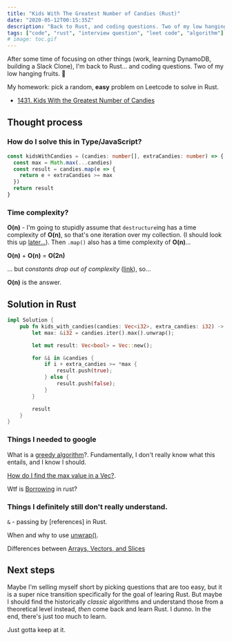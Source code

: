```yaml
---
title: "Kids With The Greatest Number of Candies (Rust)"
date: "2020-05-12T00:15:35Z"
description: "Back to Rust, and coding questions. Two of my low hanging fruits."
tags: ["code", "rust", "interview question", "leet code", "algorithm"]
# image: toc.gif
---
```


After some time of focusing on other things (work, learning DynamoDB, building a Slack Clone), I'm back to Rust... and coding questions. Two of my low hanging fruits. 🍒

My homework: pick a random, **easy** problem on Leetcode to solve in Rust.

- [1431. Kids With the Greatest Number of Candies](https://leetcode.com/problems/kids-with-the-greatest-number-of-candies/)

## Thought process

### How do I solve this in Type/JavaScript?

```ts
const kidsWithCandies = (candies: number[], extraCandies: number) => {
  const max = Math.max(...candies)
  const result = candies.map(e => {
    return e + extraCandies >= max
  })
  return result
}
```

### Time complexity?

**O(n)** - I'm going to stupidly assume that `destructure`ing has a time complexity of **O(n)**, so that's one iteration over my collection. (I should look this up [later...](https://stackoverflow.com/questions/31091772/javascript-es6-computational-time-complexity-of-collections)). Then `.map()` also has a time complexity of **O(n)**...

**O(n)** + **O(n)** = **O(2n)**

... but _constants drop out of complexity_ ([link](https://stackoverflow.com/questions/37765752/what-is-the-complexity-of-running-a-loop-twice-of-the-same-input-array)), so...

**O(n)** is the answer.

## Solution in Rust

```rust
impl Solution {
    pub fn kids_with_candies(candies: Vec<i32>, extra_candies: i32) -> Vec<bool> {
        let max: &i32 = candies.iter().max().unwrap();

        let mut result: Vec<bool> = Vec::new();

        for &i in &candies {
            if i + extra_candies >= *max {
                result.push(true);
            } else {
                result.push(false);
            }
        }

        result
    }
}
```

### Things I needed to google

What is a [greedy algorithm](https://en.wikipedia.org/wiki/Greedy_algorithm)?. Fundamentally, I don't really know what this entails, and I know I should.

[How do I find the max value in a Vec<f64>?](https://www.reddit.com/r/rust/comments/3fg0xr/how_do_i_find_the_max_value_in_a_vecf64/).

Wtf is [Borrowing](https://stackoverflow.com/questions/28800121/what-do-i-have-to-do-to-solve-a-use-of-moved-value-error) in rust?

### Things I definitely still don't really understand.

`&` - passing by [references] in Rust.

When and why to use [unwrap()](https://stackoverflow.com/questions/36362020/what-is-unwrap-in-rust-and-what-is-it-used-for).

Differences between [Arrays, Vectors, and Slices](https://www.cs.brandeis.edu/~cs146a/rust/doc-02-21-2015/book/arrays-vectors-and-slices.html)

## Next steps

Maybe I'm selling myself short by picking questions that are too easy, but it is a super nice transition specifically for the goal of learing Rust. But maybe I should find the historically _classic_ algorithms and understand those from a theoretical level instead, _then_ come back and learn Rust. I dunno. In the end, there's just too much to learn.

Just gotta keep at it.
